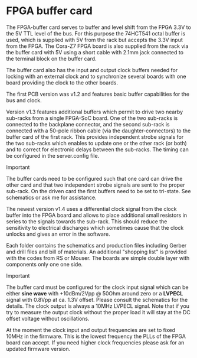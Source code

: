 # FPGA buffer card

The FPGA-buffer card serves to buffer and level shift from the FPGA 3.3V to the 5V TTL level of the bus. For this purpose the 74HCT541 octal buffer is used, which is supplied with 5V from the rack but accepts the 3.3V input from the FPGA. The Cora-Z7 FPGA board is also supplied from the rack via the buffer card with 5V using a short cable with 2.1mm jack connected to the terminal block on the buffer card.

The buffer card also has the input and output clock buffers needed for locking with an external clock and to synchronize several boards with one board providing the clock to the other boards. 

The first PCB version was v1.2 and features basic buffer capabilities for the bus and clock.

Version v1.3 features additional buffers which permit to drive two nearby sub-racks from a single FPGA-SoC board. One of the two sub-racks is connected to the backplane connector, and the second sub-rack is connected with a 50-pole ribbon cable (via the daughter-connectors) to the buffer card of the first rack. This provides independent strobe signals for the two sub-racks which enables to update one or the other rack (or both) and to correct for electronic delays between the sub-racks. The timing can be configured in the server.config file.

>[!IMPORTANT]
>The buffer cards need to be configured such that one card can drive the other card and that two independent strobe signals are sent to the proper sub-rack. On the driven card the first buffers need to be set to tri-state. See schematics or ask me for assistance.

The newest version v1.4 uses a differential clock signal from the clock buffer into the FPGA board and allows to place additional small resistors in series to the signals towards the sub-rack. This should reduce the sensitivity to electrical discharges which sometimes cause that the clock unlocks and gives an error in the software.

Each folder contains the schematics and production files including Gerber and drill files and bill of materials. An additional "shopping list" is provided with the codes from RS or Mouser. The boards are simple double layer with components only one one side. 

>[!IMPORTANT]
>The buffer card must be configured for the clock input signal which can be either **sine wave** with +10dBm/2Vpp @ 50Ohm around zero or a **LVPECL** signal with 0.8Vpp at ca. 1.3V offset. Please consult the schematics for the details. The clock output is always a 10MHz LVPECL signal. Note that if you try to measure the output clock without the proper load it will stay at the DC offset voltage without oscillations.

At the moment the clock input and output frequencies are set to fixed 10MHz in the firmware. This is the lowest frequency the PLLs of the FPGA board can accept. If you need higher clock frequencies please ask for an updated firmware version.


